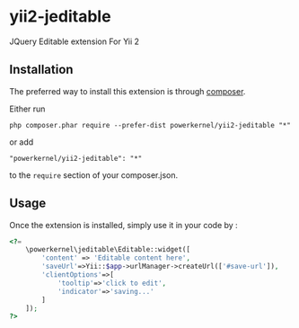 yii2-jeditable
==============

JQuery Editable extension For Yii 2

Installation
------------

The preferred way to install this extension is through [composer](http://getcomposer.org/download/).

Either run

```
php composer.phar require --prefer-dist powerkernel/yii2-jeditable "*"
```

or add

```
"powerkernel/yii2-jeditable": "*"
```

to the `require` section of your composer.json.

Usage
-----

Once the extension is installed, simply use it in your code by  :

```php
<?=
    \powerkernel\jeditable\Editable::widget([
        'content' => 'Editable content here',
        'saveUrl'=>Yii::$app->urlManager->createUrl(['#save-url']),
        'clientOptions'=>[
            'tooltip'=>'click to edit',
            'indicator'=>'saving...'
        ]
    ]);
?>
```